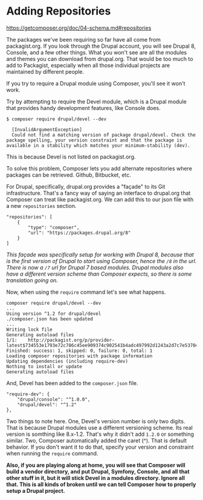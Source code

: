 # Adding Repositories

https://getcomposer.org/doc/04-schema.md#repositories

The packages we've been requiring so far have all come from packagist.org. If 
you look through the Drupal account, you will see Drupal 8, Console, and a few 
other things. What you won't see are all the modules and themes you can download 
from drupal.org. That would be too much to add to Packagist, especially when all 
those individual projects are maintained by different people.

If you try to require a Drupal module using Composer, you'll see it won't work.

Try by attempting to require the Devel module, which is a Drupal module that 
provides handy development features, like Console does.

```$xslt
$ composer require drupal/devel --dev
                                                                                                                                                                                                               
  [InvalidArgumentException]                                                                                                                                                                                   
  Could not find a matching version of package drupal/devel. Check the package spelling, your version constraint and that the package is available in a stability which matches your minimum-stability (dev).
```

This is because Devel is not listed on packagist.org.

To solve this problem, Composer lets you add alternate repositories where packages 
can be retrieved. Github, Bitbucket, etc.

For Drupal, specifically, drupal.org provides a "façade" to its Git infrastructure. 
That's a fancy way of saying an interface to drupal.org that Composer can treat like 
packagist.org. We can add this to our json file with a new `repositories` section.

```$xslt
"repositories": [
    {
        "type": "composer",
        "url": "https://packages.drupal.org/8"
    }
]
```

_This façade was specifically setup for working with Drupal 8, because that is the first 
version of Drupal to start using Composer, hence the `/8` in the url. There is now a `/7` 
url for Drupal 7 based modules. Drupal modules also have a different version scheme than 
Composer expects, so there is some translation going on._

Now, when using the `require` command let's see what happens.

```$xslt
composer require drupal/devel --dev
...
Using version ^1.2 for drupal/devel
./composer.json has been updated
...
Writing lock file
Generating autoload files
1/1:	http://packagist.org/p/provider-latest$734553e1793e72c786c45ee909374c902541b4adc497992d1243a2d7c7e53704.json
Finished: success: 1, skipped: 0, failure: 0, total: 1
Loading composer repositories with package information
Updating dependencies (including require-dev)
Nothing to install or update
Generating autoload files
```

And, Devel has been added to the `composer.json` file.

```$xslt
"require-dev": {
    "drupal/console": "^1.0.0",
    "drupal/devel": "^1.2"
},
```

Two things to note here. One, Devel's version number is only two digits. That is 
because Drupal modules use a different versioning scheme. Its real version is somthing 
like 8.x-1.2. That's why it didn't add `1.2.0` or something similar. Two, Composer 
automatically added the caret (^). That is default behavior. If you don't want it 
to do that, specify your version and constraint when running the `require` command.

**Also, if you are playing along at home, you will see that Composer will build a vendor 
directory, and put Drupal, Symfony, Console, and all that other stuff in it, but it will 
stick Devel in a modules directory. Ignore all that. This is all kinds of broken until 
we can tell Composer how to properly setup a Drupal project.**